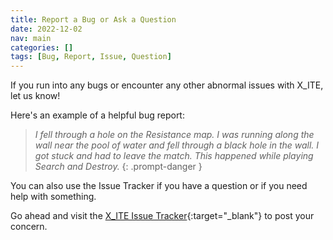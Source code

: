 ```yaml
---
title: Report a Bug or Ask a Question
date: 2022-12-02
nav: main
categories: []
tags: [Bug, Report, Issue, Question]
---
```

If you run into any bugs or encounter any other abnormal issues with X_ITE, let us know!

Here's an example of a helpful bug report:

>*I fell through a hole on the Resistance map. I was running along the wall near the pool of water and fell through a black hole in the wall. I got stuck and had to leave the match. This happened while playing Search and Destroy.*
{: .prompt-danger }

You can also use the Issue Tracker if you have a question or if you need help with something.

Go ahead and visit the [X_ITE Issue Tracker](https://github.com/create3000/x_ite/issues){:target="_blank"} to post your concern.

